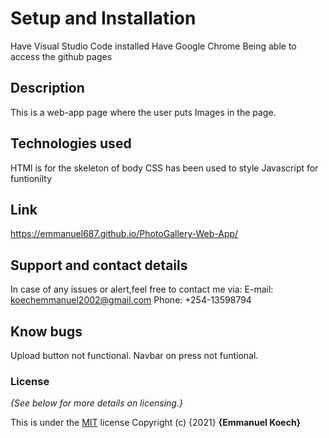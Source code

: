 # Setup and Installation
Have Visual Studio Code installed
Have Google Chrome
Being able to access the github pages
## Description
This is a web-app page where the user puts Images in the page.
## Technologies used
HTMl is for the skeleton of body
CSS has been used to style
Javascript for funtionilty
## Link
https://emmanuel687.github.io/PhotoGallery-Web-App/
## Support and contact details
In case of any issues or alert,feel free to contact me via: E-mail: koechemmanuel2002@gmail.com Phone: +254-13598794
## Know bugs
Upload button not functional.
Navbar on press not funtional.
### License
*{See below for more details on licensing.}*

This is under the [MIT](LICENSE) license
Copyright (c) {2021} **{Emmanuel Koech}**